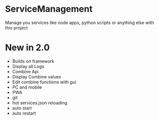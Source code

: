 # ServiceManagement

Manage you services like node apps, python scripts or anything else with this project

# New in 2.0

- Builds on framework
- Display all Logs
- Combine Api
- Display Combine values
- Edit combine functions with gui
- PC and mobile
- PWA
- git
- hot services.json reloading
- auto start
- auto restart
